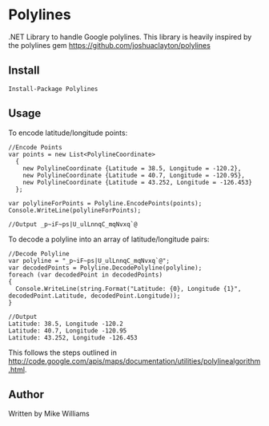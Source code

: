 Polylines
=========

.NET Library to handle Google polylines. This library is heavily inspired by the polylines gem https://github.com/joshuaclayton/polylines

## Install
    Install-Package Polylines

## Usage

To encode latitude/longitude points:

    //Encode Points
    var points = new List<PolylineCoordinate>
      {
        new PolylineCoordinate {Latitude = 38.5, Longitude = -120.2},
        new PolylineCoordinate {Latitude = 40.7, Longitude = -120.95},
        new PolylineCoordinate {Latitude = 43.252, Longitude = -126.453}
      };
    
    var polylineForPoints = Polyline.EncodePoints(points);
    Console.WriteLine(polylineForPoints);
    
    //Output _p~iF~ps|U_ulLnnqC_mqNvxq`@
    

To decode a polyline into an array of latitude/longitude pairs:

    //Decode Polyline
    var polyline = "_p~iF~ps|U_ulLnnqC_mqNvxq`@";
    var decodedPoints = Polyline.DecodePolyline(polyline);
    foreach (var decodedPoint in decodedPoints)
    {
      Console.WriteLine(string.Format("Latitude: {0}, Longitude {1}", decodedPoint.Latitude, decodedPoint.Longitude));
    }
    
    //Output
    Latitude: 38.5, Longitude -120.2
    Latitude: 40.7, Longitude -120.95
    Latitude: 43.252, Longitude -126.453

This follows the steps outlined in http://code.google.com/apis/maps/documentation/utilities/polylinealgorithm.html.


## Author

Written by Mike Williams
